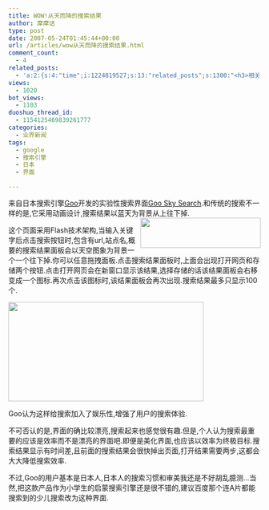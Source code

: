 ```yaml
---
title: WOW!从天而降的搜索结果
author: 摩摩诘
type: post
date: 2007-05-24T01:45:44+00:00
url: /articles/wow从天而降的搜索结果.html
comment_count:
  - 4
related_posts:
  - 'a:2:{s:4:"time";i:1224819527;s:13:"related_posts";s:1300:"<h3>相关日志</h3><ul class="related_post"><li><a href="http://www.digglife.cn/articles/youtube%e6%b5%8b%e8%af%95%e7%89%88%e6%92%ad%e6%94%be%e5%99%a8%e7%95%8c%e9%9d%a2%e4%bb%8b%e7%bb%8d.html" title="YouTube测试版播放器界面介绍">YouTube测试版播放器界面介绍</a></li><li><a href="http://www.digglife.cn/articles/adsense-for-feed-review.html" title="Google AdSense的Feed广告">Google AdSense的Feed广告</a></li><li><a href="http://www.digglife.cn/articles/google-maps-japan-street-view.html" title="Google地图日本版加入街景(Street View)功能">Google地图日本版加入街景(Street View)功能</a></li><li><a href="http://www.digglife.cn/articles/knol-open.html" title="Google的维基百科Knol正式开放">Google的维基百科Knol正式开放</a></li><li><a href="http://www.digglife.cn/articles/google-docs-templates.html" title="使用开放的模板创建Google文件">使用开放的模板创建Google文件</a></li><li><a href="http://www.digglife.cn/articles/funny-coincidence-japan.html" title="照片中有趣的巧合之日本篇">照片中有趣的巧合之日本篇</a></li><li><a href="http://www.digglife.cn/articles/adsense-referrals-retired.html" title="Adsense推介计划将在8月底暂停">Adsense推介计划将在8月底暂停</a></li></ul>";}'
views:
  - 1020
bot_views:
  - 1103
duoshuo_thread_id:
  - 1154125469839261777
categories:
  - 业界新闻
tags:
  - google
  - 搜索引擎
  - 日本
  - 界面

---
```

</p> 

来自日本搜索引擎<a href="http://www.goo.co.jp" target="_blank">Goo</a>开发的实验性搜索界面<a href="http://labs.goo.ne.jp/UI/sky/" target="_blank">Goo Sky Search</a>.和传统的搜索不一样的是,它采用动画设计,搜索结果以蓝天为背景从上往下掉.<a href="https://www.digglife.net/wp-content/uploads/3/379/2007/05/windowslivewritercf77decfebed-d27egoosora4.png" atomicselection="true"><img height="60" src="http://digglife.qiniudn.com/wp-content/uploads/3/379/2007/05/windowslivewritercf77decfebed-d27egoosora-thumb2.png" width="240" align="right" /></a> 

这个页面采用Flash技术架构,当输入关键字后点击搜索按钮时,包含有url,站点名,概要的搜索结果面板会以天空图象为背景一个一个往下掉.你可以任意拖拽面板.点击搜索结果面板时,上面会出现打开网页和存储两个按钮.点击打开网页会在新窗口显示该结果,选择存储的话该结果面板会右移变成一个图标.再次点击该图标时,该结果面板会再次出现.搜索结果最多只显示100个.

<a href="https://www.digglife.net/wp-content/uploads/3/379/2007/05/windowslivewritercf77decfebed-d27emmi-goo-012.jpg" atomicselection="true"><img style="border-top-width: 0px; border-left-width: 0px; border-bottom-width: 0px; border-right-width: 0px" height="198" src="http://digglife.qiniudn.com/wp-content/uploads/3/379/2007/05/windowslivewritercf77decfebed-d27emmi-goo-01-thumb.jpg" width="390" border="0" /></a> 

Goo认为这样给搜索加入了娱乐性,增强了用户的搜索体验.

不可否认的是,界面的确比较漂亮,搜索起来也感觉很有趣.但是,个人认为搜索最重要的应该是效率而不是漂亮的界面吧.即便是美化界面,也应该以效率为终极目标.搜索结果显示有时间差,且前面的搜索结果会很快掉出页面,打开结果需要两步,这都会大大降低搜索效率.

不过,Goo的用户基本是日本人,日本人的搜索习惯和审美我还是不好胡乱臆测&#8230;当然,把这款产品作为小学生的启蒙搜索引擎还是很不错的,建议百度那个连A片都能搜索到的少儿搜索改为这种界面.